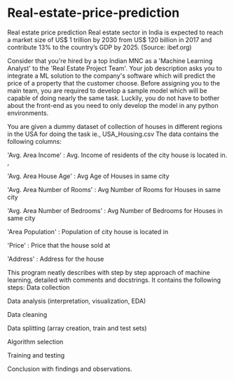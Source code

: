 # Real-estate-price-prediction
Real estate price prediction
Real estate sector in India is expected to reach a market size of US$ 1 trillion by 2030 from US$ 120 billion in 2017 and contribute 13% to the country’s GDP by 2025. (Source: ibef.org)



Consider that you're hired by a top Indian MNC as a 'Machine Learning Analyst' to the 'Real Estate Project Team'. Your job description asks you to integrate a ML solution to the company's software which will predict the price of a property that the customer choose. Before assigning you to the main team, you are required to develop a sample model which will be capable of doing nearly the same task. Luckily, you do not have to bother about the front-end as you need to only develop the model in any python environments.


You are given a dummy dataset of collection of houses in different regions in the USA for doing the task ie., USA_Housing.csv
The data contains the following columns:

'Avg. Area Income'                         : Avg. Income of residents of the city house is located in. ,

'Avg. Area House Age'                   : Avg Age of Houses in same city 

'Avg. Area Number of Rooms'      : Avg Number of Rooms for Houses in same city

'Avg. Area Number of Bedrooms' : Avg Number of Bedrooms for Houses in same city

'Area Population'                            : Population of city house is located in

'Price'                                               : Price that the house sold at

'Address'                                          : Address for the house

This program neatly describes with step by step approach of machine learning, detailed with comments and docstrings. It contains the following steps:
Data collection

Data analysis (interpretation, visualization, EDA)

Data cleaning 

Data splitting (array creation, train and test sets)

Algorithm selection

Training and testing

Conclusion with findings and observations. 
